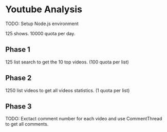 # Youtube Analysis

TODO: Setup Node.js environment

125 shows.
10000 quota per day.

## Phase 1
125 list search to get the 10 top videos. (100 quota per list)

## Phase 2
1250 list videos to get all videos statistics. (1 quota per list)

## Phase 3
TODO: Exctact comment number for each video and use CommentThread to get all comments.
